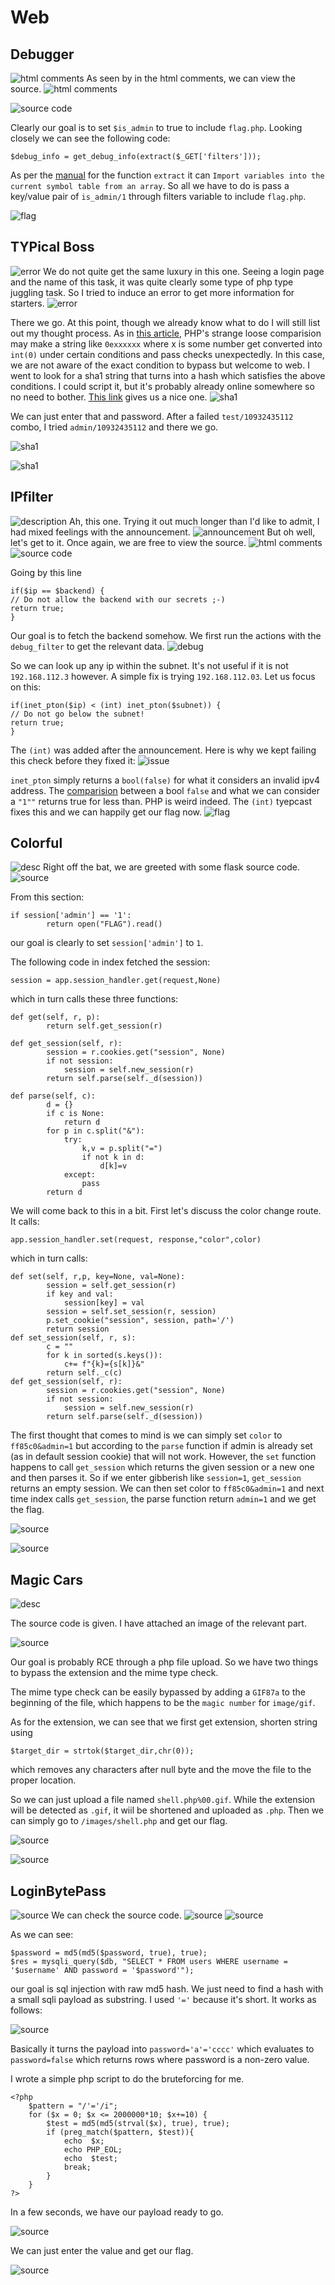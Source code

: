 ﻿# Web
## Debugger
![html comments](https://github.com/navy356/Null23/blob/main/debugger/debugger3.png?raw=true)
As seen by in the html comments, we can view the source. 
![html comments](https://github.com/navy356/Null23/blob/main/debugger/debugger1png.png?raw=true)

![source code](https://github.com/navy356/Null23/blob/main/debugger/debugger2.png?raw=true)

Clearly our goal is to set ``$is_admin`` to true to include ``flag.php``. Looking closely we can see the following code:
```
$debug_info = get_debug_info(extract($_GET['filters']));
```
As per the [manual](https://www.php.net/manual/en/function.extract.php) for the function ``extract`` it can ``Import variables into the current symbol table from an array``. So all we have to do is pass a key/value pair of ``is_admin/1`` through filters variable to include ``flag.php``.

![flag](https://github.com/navy356/Null23/blob/main/debugger/debugger.png?raw=true)
 
## TYPical Boss
![error](https://github.com/navy356/Null23/blob/main/TypicalBoss/boss5.png?raw=true)
We do not quite get the same luxury in this one. Seeing a login page and the name of this task, it was quite clearly some type of php type juggling task. So I tried to induce an error to get more information for starters.
![error](https://github.com/navy356/Null23/blob/main/TypicalBoss/boss.png?raw=true)

There we go. At this point, though we already know what to do I will still list out my thought process. As in [this article](https://owasp.org/www-pdf-archive/PHPMagicTricks-TypeJuggling.pdf), PHP's strange loose comparision may make a string like ``0exxxxxx`` where x is some number get converted into ``int(0)`` under certain conditions and pass checks unexpectedly. In this case, we are not aware of the exact condition to bypass but welcome to web. I went to look for a sha1 string that turns into a hash which satisfies the above conditions. I could script it, but it's probably already online somewhere so no need to bother. [This link](https://github.com/swisskyrepo/PayloadsAllTheThings/blob/master/Type%20Juggling/README.md) gives us a nice one.
![sha1](https://github.com/navy356/Null23/blob/main/TypicalBoss/boss4.png?raw=true)

We can just enter that and password. After a failed ``test/10932435112`` combo, I tried ``admin/10932435112`` and there we go.

![sha1](https://github.com/navy356/Null23/blob/main/TypicalBoss/boss2.png?raw=true)

![sha1](https://github.com/navy356/Null23/blob/main/TypicalBoss/boss3.png?raw=true)

## IPfilter
![description](https://github.com/navy356/Null23/blob/main/IPfilter/ip1.png?raw=true)
Ah, this one. Trying it out much longer than I'd like to admit, I had mixed feelings with the announcement.
![announcement](https://github.com/navy356/Null23/blob/main/IPfilter/ip.png?raw=true)
But oh well, let's get to it. Once again, we are free to view the source.
![html comments](https://github.com/navy356/Null23/blob/main/IPfilter/ip2.png?raw=true)
![source code](https://github.com/navy356/Null23/blob/main/IPfilter/ip3.png?raw=true)

Going by this line 
```
if($ip == $backend) {  
// Do not allow the backend with our secrets ;-)  
return true;  
}
```
Our goal is to fetch the backend somehow. We first run the actions with the ``debug_filter`` to get the relevant data.
![debug](https://github.com/navy356/Null23/blob/main/IPfilter/ip4.png?raw=true)

So we can look up any ip within the subnet. It's not useful if it is not ``192.168.112.3`` however. A simple fix is trying ``192.168.112.03``. 
Let us focus on this:
```
if(inet_pton($ip) < (int) inet_pton($subnet)) {  
// Do not go below the subnet!  
return true;  
}
```
The ``(int)`` was added after the announcement. Here is why we kept failing this check before they fixed it:
![issue](https://github.com/navy356/Null23/blob/main/IPfilter/ip6.png?raw=true)

``inet_pton`` simply returns a ``bool(false)`` for what it considers an invalid ipv4 address. The [comparision](https://www.php.net/manual/en/types.comparisons.php) between a bool ``false`` and what we can consider a ``"1""`` returns true for less than. PHP is weird indeed. The ``(int)`` tyepcast fixes this and we can happily get our flag now.
![flag](https://github.com/navy356/Null23/blob/main/IPfilter/ip5.png?raw=true)

## Colorful
![desc](https://github.com/navy356/Null23/blob/main/Colorful/color1.png?raw=true)
 Right off the bat, we are greeted with some flask source code. 
![source](https://github.com/navy356/Null23/blob/main/Colorful/color.png?raw=true)

From this section:
```
if session['admin'] == '1':
        return open("FLAG").read()
```
our goal is clearly to set ``session['admin']`` to ``1``.

The following code in index fetched the session:
```
session = app.session_handler.get(request,None)
```
which in turn calls these three functions:
```
def get(self, r, p):
        return self.get_session(r)

def get_session(self, r):
        session = r.cookies.get("session", None)
        if not session:
            session = self.new_session(r)
        return self.parse(self._d(session))

def parse(self, c):
        d = {}
        if c is None:
            return d
        for p in c.split("&"):
            try:
                k,v = p.split("=")
                if not k in d:
                    d[k]=v
            except:
                pass
        return d
```
We will come back to this in a bit. First let's discuss the color change route.
It calls:
```
app.session_handler.set(request, response,"color",color)
```
which in turn calls:
```
def set(self, r,p, key=None, val=None):
        session = self.get_session(r)
        if key and val:
            session[key] = val
        session = self.set_session(r, session)
        p.set_cookie("session", session, path='/')
        return session
def set_session(self, r, s):
        c = ""
        for k in sorted(s.keys()):
            c+= f"{k}={s[k]}&"
        return self._c(c)
def get_session(self, r):
        session = r.cookies.get("session", None)
        if not session:
            session = self.new_session(r)
        return self.parse(self._d(session))
```

The first thought that comes to mind is we can simply set ``color`` to ``ff85c0&admin=1`` but according to the ``parse`` function if admin is already set (as in default session cookie) that will not work.
However, the ``set`` function happens to call ``get_session`` which returns the given session or a new one and then parses it. So if we enter gibberish like ``session=1``, ``get_session`` returns an empty session. We can then set color to ``ff85c0&admin=1`` and next time index calls ``get_session``, the parse function return ``admin=1`` and we get the flag.

![source](https://github.com/navy356/Null23/blob/main/Colorful/color2.png?raw=true)

![source](https://github.com/navy356/Null23/blob/main/Colorful/color3.png?raw=true)

## Magic Cars
![desc](https://github.com/navy356/Null23/blob/main/MagicCars/cars.png?raw=true)

The source code is given. I have attached an image of the relevant part.

![source](https://github.com/navy356/Null23/blob/main/MagicCars/cars1.png?raw=true)

Our goal is probably RCE through a php file upload. So we have two things to bypass the extension and the mime type check.

The mime type check can be easily bypassed by adding a ``GIF87a`` to the beginning of the file, which happens to be the ``magic number`` for ``image/gif``.

As for the extension, we can see that we first get extension, shorten string using 
```
$target_dir = strtok($target_dir,chr(0));
```
which removes any characters after null byte and the move the file to the proper location.

So we can just upload a file named ``shell.php%00.gif``. While the extension will be detected as ``.gif``, it wiil be shortened and uploaded as ``.php``. Then we can simply go to ``/images/shell.php`` and get our flag.

![source](https://github.com/navy356/Null23/blob/main/MagicCars/cars2.png?raw=true)

![source](https://github.com/navy356/Null23/blob/main/MagicCars/cars3.png?raw=true)

## LoginBytePass
![source](https://github.com/navy356/Null23/blob/main/LoginBytePass/login4.png?raw=true)
We can check the source code.
![source](https://github.com/navy356/Null23/blob/main/LoginBytePass/login1.png?raw=true)
![source](https://github.com/navy356/Null23/blob/main/LoginBytePass/login.png?raw=true)

As we can see:
```
$password = md5(md5($password, true), true);  
$res = mysqli_query($db, "SELECT * FROM users WHERE username = '$username' AND password = '$password'");
```
our goal is sql injection with raw md5 hash.
We just need to find a hash with a small sqli payload as substring. I used ``'='`` because it's short. It works as follows:

![source](https://github.com/navy356/Null23/blob/main/LoginBytePass/login5.png?raw=true)

Basically it turns the payload into ``password='a'='cccc'`` which evaluates to ``password=false`` which returns rows where password is a non-zero value.

I wrote a simple php script to do the bruteforcing for me.
```
<?php
	$pattern = "/'='/i";
	for ($x = 0; $x <= 2000000*10; $x+=10) {
		$test = md5(md5(strval($x), true), true);
		if (preg_match($pattern, $test)){
			echo  $x;
			echo PHP_EOL;
			echo  $test;
			break;
		}
	}
?>
```
In a few seconds, we have our payload ready to go.

![source](https://github.com/navy356/Null23/blob/main/LoginBytePass/login2.png?raw=true)

We can just enter the value and get our flag.

![source](https://github.com/navy356/Null23/blob/main/LoginBytePass/login3.png?raw=true)
